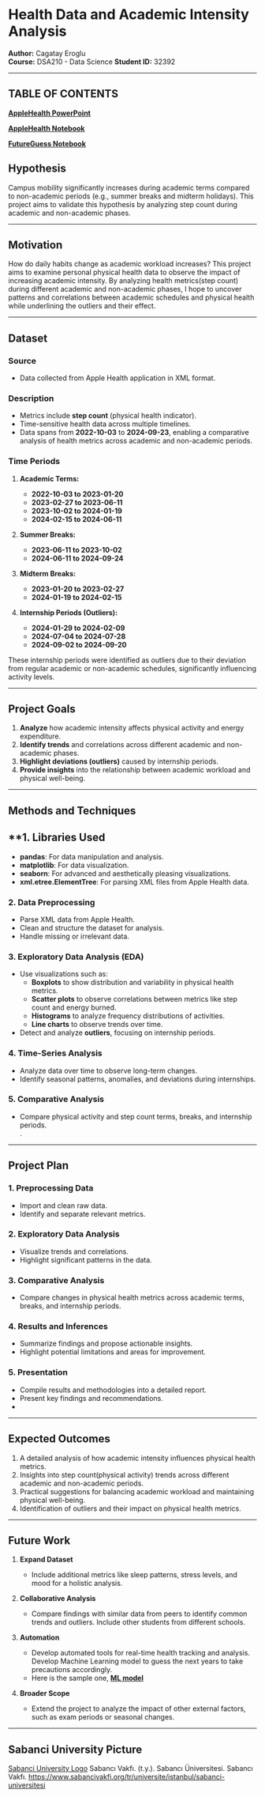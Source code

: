 # Health Data and Academic Intensity Analysis

**Author:** Cagatay Eroglu  
**Course:** DSA210 - Data Science 
**Student ID:** 32392  

---
## TABLE OF CONTENTS

**[AppleHealth PowerPoint](https://github.com/cagatayeroglu/AppleHealth/blob/main/AppleHealth_PP.pptx)**

**[AppleHealth Notebook](https://github.com/cagatayeroglu/AppleHealth/blob/main/AppleHealth.ipynb)**  

**[FutureGuess Notebook](https://github.com/cagatayeroglu/AppleHealth/blob/main/FutureGuess.ipynb)**  

## Hypothesis

Campus mobility significantly increases during academic terms compared to non-academic periods (e.g., summer breaks and midterm holidays). This project aims to validate this hypothesis by analyzing step count during academic and non-academic phases.

---

## Motivation

How do daily habits change as academic workload increases? This project aims to examine personal physical health data to observe the impact of increasing academic intensity. By analyzing health metrics(step count) during different academic and non-academic phases, I hope to uncover patterns and correlations between academic schedules and physical health while underlining the outliers and their effect.

---

## Dataset

### **Source**  
- Data collected from Apple Health application in XML format.  

### **Description**  
- Metrics include **step count** (physical health indicator).  
- Time-sensitive health data across multiple timelines.  
- Data spans from **2022-10-03** to **2024-09-23**, enabling a comparative analysis of health metrics across academic and non-academic periods.

### **Time Periods**  
1. **Academic Terms:**
   - **2022-10-03 to 2023-01-20**  
   - **2023-02-27 to 2023-06-11**  
   - **2023-10-02 to 2024-01-19**  
   - **2024-02-15 to 2024-06-11**

2. **Summer Breaks:**
   - **2023-06-11 to 2023-10-02**  
   - **2024-06-11 to 2024-09-24**

3. **Midterm Breaks:**
   - **2023-01-20 to 2023-02-27**  
   - **2024-01-19 to 2024-02-15**

4. **Internship Periods (Outliers):**
   - **2024-01-29 to 2024-02-09**  
   - **2024-07-04 to 2024-07-28**  
   - **2024-09-02 to 2024-09-20**

These internship periods were identified as outliers due to their deviation from regular academic or non-academic schedules, significantly influencing activity levels.

---

## Project Goals

1. **Analyze** how academic intensity affects physical activity and energy expenditure.  
2. **Identify trends** and correlations across different academic and non-academic phases.  
3. **Highlight deviations (outliers)** caused by internship periods.  
4. **Provide insights** into the relationship between academic workload and physical well-being.

---

## Methods and Techniques

## **1. Libraries Used

- **pandas**: For data manipulation and analysis.  
- **matplotlib**: For data visualization.  
- **seaborn**: For advanced and aesthetically pleasing visualizations.  
- **xml.etree.ElementTree**: For parsing XML files from Apple Health data.  

### **2. Data Preprocessing**
- Parse XML data from Apple Health.  
- Clean and structure the dataset for analysis.  
- Handle missing or irrelevant data.  

### **3. Exploratory Data Analysis (EDA)**
- Use visualizations such as:
  - **Boxplots** to show distribution and variability in physical health metrics.  
  - **Scatter plots** to observe correlations between metrics like step count and energy burned.  
  - **Histograms** to analyze frequency distributions of activities.  
  - **Line charts** to observe trends over time.  
- Detect and analyze **outliers**, focusing on internship periods.  

### **4. Time-Series Analysis**
- Analyze data over time to observe long-term changes.  
- Identify seasonal patterns, anomalies, and deviations during internships.  

### **5. Comparative Analysis**
- Compare physical activity and step count terms, breaks, and internship periods.  
.  

---

## Project Plan

### **1. Preprocessing Data**
- Import and clean raw data.  
- Identify and separate relevant metrics.  

### **2. Exploratory Data Analysis**
- Visualize trends and correlations.  
- Highlight significant patterns in the data.  

### **3. Comparative Analysis**
- Compare changes in physical health metrics across academic terms, breaks, and internship periods.  

### **4. Results and Inferences**
- Summarize findings and propose actionable insights.  
- Highlight potential limitations and areas for improvement.  

### **5. Presentation**
- Compile results and methodologies into a detailed report.  
- Present key findings and recommendations.
- 
  

---

## Expected Outcomes

1. A detailed analysis of how academic intensity influences physical health metrics.  
2. Insights into step count(physical activity) trends across different academic and non-academic periods.  
3. Practical suggestions for balancing academic workload and maintaining physical well-being.  
4. Identification of outliers and their impact on physical health metrics.  

---

## Future Work

1. **Expand Dataset**  
   - Include additional metrics like sleep patterns, stress levels, and mood for a holistic analysis.  

2. **Collaborative Analysis**  
   - Compare findings with similar data from peers to identify common trends and outliers. Include other students from different schools. 

3. **Automation**  
   - Develop automated tools for real-time health tracking and analysis. Develop Machine Learning model to guess the next years to take precautions accordingly.
   - Here is the sample one, **[ML model](https://github.com/cagatayeroglu/AppleHealth/blob/main/FutureGuess.ipynb)**  


4. **Broader Scope**  
   - Extend the project to analyze the impact of other external factors, such as exam periods or seasonal changes.  



---





## Sabanci University Picture

[Sabanci University Logo](https://github.com/cagatayeroglu/AppleHealth/blob/main/1294_1_sabanciuniv.gif)
Sabancı Vakfı. (t.y.). Sabancı Üniversitesi. Sabancı Vakfı. https://www.sabancivakfi.org/tr/universite/istanbul/sabanci-universitesi

